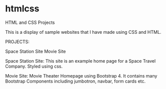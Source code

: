 # htmlcss
HTML and CSS Projects

This is a display of sample websites that I have made using CSS and HTML.

PROJECTS:

Space Station Site 
Movie Site

Space Station Site:
This site is an example home page for a Space Travel Company. Styled using css.

Movie Site:
Movie Theater Homepage using Bootstrap 4. It contains many Bootstrap Components including jumbotron, navbar, form cards etc.
